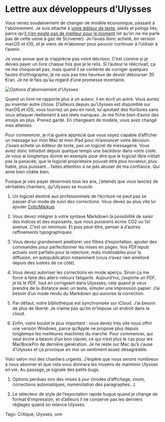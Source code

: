 # Lettre aux développeurs d’Ulysses

Vous venez soudainement de changer de modèle économique, passant à l'abonnement. Je suis attaché à [votre éditeur de texte](https://ulyssesapp.com), pieds et poings liés, parce qu’[il n’en existe pas de meilleur pour le moment](http://tcrouzet.com/2016/10/19/les-outils-de-lecrivain/) (et qu’on ne me parle pas de cette usine à gaz de Scrivener). Je l’avais donc acheté, en version macOS et iOS, et je viens de m’abonner pour pouvoir continuer à l’utiliser à l’avenir.

Je vous avoue que je n’apprécie pas votre décision. C’est comme si je devais payer un livre chaque fois que je le relis. Si l’auteur le réécrivait, ça ne me choquerait pas, mais quand il se contente de corriger quelques fautes d’orthographe, je ne suis pas très heureux de devoir débourser 30 €/an. Je ne le fais qu’au regard d’une promesse incertaine.

![Options d'abonnement d'Ulysses](http://tcrouzet.comhttps://tcrouzet.com/images_tc/2017/08/abo-ulysses.jpg)

Quand un livre ne rapporte plus à un auteur, il en écrit un autre. Vous auriez pu inventer autre chose. D’ailleurs depuis qu’Ulysses est disponible sur macOS et iOS, vous tournez un peu en rond, lui ajoutant des fioritures sans vous attaquer réellement à ses réels manques. Je me fiche bien d’avoir des emojis en plus. Prenez garde. En changeant de modèle, vous avez changé mes attentes.

Pour commencer, je n’ai guère apprécié que vous soyez capable d’afficher un message sur mon Mac et mon iPad pour m’annoncer votre décision. J’avais acheté un éditeur de texte, pas un logiciel de messagerie. Vous aviez donc introduit depuis quelque temps une backdoor dans votre code. Je vous ai longtemps donné en exemple pour dire que le logiciel libre n’était pas la panacée, que le logiciel propriétaire pouvait être plus novateur, plus fiable, plus puissant… faites attention à ne pas abuser de ma confiance. Qui aime bien châtie bien.

Puisque je vais payer désormais tous les ans, j’attends que vous lanciez de véritables chantiers, qu’Ulysses se muscle.

1. Un logiciel destiné aux professionnels de l’écriture ne peut pas se passer d’un mode de suivi des corrections. Vous devez au plus vite lui ajouter [CriticMarkup](http://criticmarkup.com/).

2. Vous devez intégrer à votre syntaxe Markdown la possibilité de saisir des indices et des exposants, que nous puissions écrire CO2 ou 1st avenue. C’est un minimum. Et puis peut-être, penser à d’autres raffinements typographiques.

3. Vous devez grandement améliorer vos filtres d’exportation, ajouter des commandes pour perfectionner les mises en pages. Vos PDF/epub actuels sont parfaits pour la relecture, mais inutilisables pour la diffusion, en autopublication notamment (vous n’avez rien amélioré depuis des lustres de ce côté).

4. Vous devez autoriser les corrections en mode aperçu. Sinon ça me force à faire des allers-retours fatigants. Aujourd’hui, j’exporte un PDF, je lis le PDF, tout en corrigeant dans Ulyssses, cela quand je veux prendre de la distance avec un texte, simuler une impression papier. J’ai besoin d’un mode rendu du Markdown qui aurorise la correction.

5. Par défaut, notre bibliothèque est synchronisée sur iCloud. J’ai besoin de plus de liberté. Je n’aime pas qu’on m’impose un endroit dans le cloud.

6. Enfin, votre boulot le plus important : vous devez très vite nous offrir une version Windows, parce qu’Apple ne propose plus depuis longtemps les meilleures machines du marché. Pour commencer, qui veut écrire a besoin d’un bon clavier, ce qui n’est plus le cas pour les MacBookPro de dernière génération. Je ne reste sur Mac qu’à cause d’Ulysses et ça provoque en moi un sentiment assez désagréable.

Voici selon moi des chantiers urgents. J’espère que nous serons nombreux à nous abonner et que cela vous donnera les moyens de maintenir Ulysses en vie. Au passage, je signale des petits bugs.

1. Options perdues lors des mises à jour (modes d’affichage, zoom, corrections automatiques, numérotation des paragraphes…).

2. Le sélecteur de style de l’exportation rapide bugue quand je change de format d’impression, et d’ailleurs il ne conserve pas les derniers réglages quand on relance Ulysses.

Tags: Critique, Ulysses, une